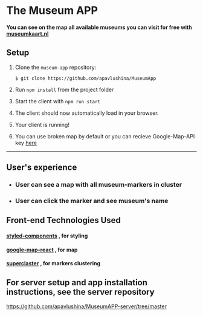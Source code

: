 # The Museum APP

**You can see on the map all available museums you can visit for free with [museumkaart.nl](https://www.museumkaart.nl/MijnMuseumkaart#)**

## Setup

1.  Clone the `museum-app` repository:

    `$ git clone https://github.com/apavlushina/MuseumApp`

2.  Run `npm install` from the project folder

3.  Start the client with `npm run start`

4.  The client should now automatically load in your browser.

5.  Your client is running!

6. You can use broken map by default or you can recieve Google-Map-API key [here](https://developers.google.com/maps/documentation/javascript/get-api-key)

---

## User's experience

- ### User can see a map with all museum-markers in cluster

- ### User can click the marker and see museum's name

## Front-end Technologies Used

#### [styled-components](https://www.styled-components.com/) , for styling

#### [google-map-react](https://github.com/google-map-react/google-map-react) , for map

#### [superclaster](https://github.com/Tim152/clustering-google-map-react) , for markers clustering

## For server setup and app installation instructions, see the server repository

https://github.com/apavlushina/MuseumAPP-server/tree/master
